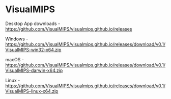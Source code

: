 # VisualMIPS

Desktop App downloads - https://github.com/VisualMIPS/visualmips.github.io/releases

Windows - https://github.com/VisualMIPS/visualmips.github.io/releases/download/v0.1/VisualMIPS-win32-x64.zip

macOS - https://github.com/VisualMIPS/visualmips.github.io/releases/download/v0.1/VisualMIPS-darwin-x64.zip

Linux - https://github.com/VisualMIPS/visualmips.github.io/releases/download/v0.1/VisualMIPS-linux-x64.zip
